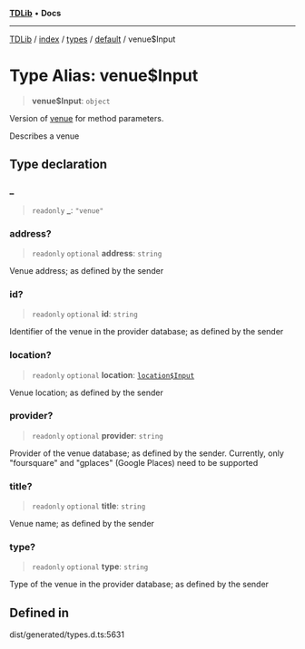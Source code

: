[**TDLib**](../../../../../../README.md) • **Docs**

***

[TDLib](../../../../../../modules.md) / [index](../../../../../README.md) / [types](../../../README.md) / [default](../README.md) / venue$Input

# Type Alias: venue$Input

> **venue$Input**: `object`

Version of [venue](venue.md) for method parameters.

Describes a venue

## Type declaration

### \_

> `readonly` **\_**: `"venue"`

### address?

> `readonly` `optional` **address**: `string`

Venue address; as defined by the sender

### id?

> `readonly` `optional` **id**: `string`

Identifier of the venue in the provider database; as defined by the sender

### location?

> `readonly` `optional` **location**: [`location$Input`](location$Input.md)

Venue location; as defined by the sender

### provider?

> `readonly` `optional` **provider**: `string`

Provider of the venue database; as defined by the sender. Currently, only "foursquare" and "gplaces" (Google Places) need to be supported

### title?

> `readonly` `optional` **title**: `string`

Venue name; as defined by the sender

### type?

> `readonly` `optional` **type**: `string`

Type of the venue in the provider database; as defined by the sender

## Defined in

dist/generated/types.d.ts:5631
